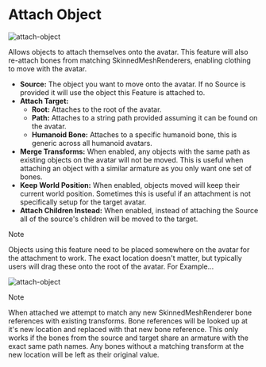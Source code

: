 # Attach Object

![attach-object](~/images/attach-object.png)  

Allows objects to attach themselves onto the avatar.  This feature will also re-attach bones from matching SkinnedMeshRenderers, enabling clothing to move with the avatar.

- **Source:** The object you want to move onto the avatar.  If no Source is provided it will use the object this Feature is attached to.
- **Attach Target:**
	- **Root:** Attaches to the root of the avatar.
	- **Path:** Attaches to a string path provided assuming it can be found on the avatar.
	- **Humanoid Bone:** Attaches to a specific humanoid bone, this is generic across all humanoid avatars.
- **Merge Transforms:** When enabled, any objects with the same path as existing objects on the avatar will not be moved.  This is useful when attaching an object with a similar armature as you only want one set of bones.
- **Keep World Position:** When enabled, objects moved will keep their current world position.  Sometimes this is useful if an attachment is not specifically setup for the target avatar.
- **Attach Children Instead:** When enabled, instead of attaching the Source all of the source's children will be moved to the target.

> [!NOTE]
> Objects using this feature need to be placed somewhere on the avatar for the attachment to work.  The exact location doesn't matter, but typically users will drag these onto the root of the avatar.  For Example...
>
> ![attach-object](~/images/attach-object-attach.png)



> [!NOTE]
> When attached we attempt to match any new SkinnedMeshRenderer bone references with existing transforms.  Bone references will be looked up at it's new location and replaced with that new bone reference.  This only works if the bones from the source and target share an armature with the exact same path names.  Any bones without a matching transform at the new location will be left as their original value.

